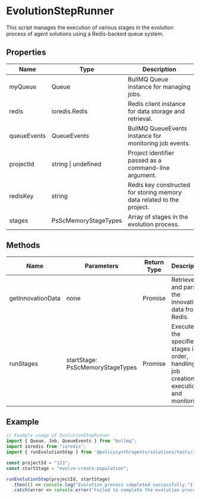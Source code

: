 # EvolutionStepRunner

This script manages the execution of various stages in the evolution process of agent solutions using a Redis-backed queue system.

## Properties

| Name          | Type                         | Description               |
|---------------|------------------------------|---------------------------|
| myQueue       | Queue                        | BullMQ Queue instance for managing jobs. |
| redis         | ioredis.Redis                | Redis client instance for data storage and retrieval. |
| queueEvents   | QueueEvents                  | BullMQ QueueEvents instance for monitoring job events. |
| projectId     | string \| undefined          | Project identifier passed as a command-line argument. |
| redisKey      | string                       | Redis key constructed for storing memory data related to the project. |
| stages        | PsScMemoryStageTypes           | Array of stages in the evolution process. |

## Methods

| Name            | Parameters                  | Return Type       | Description                 |
|-----------------|-----------------------------|-------------------|-----------------------------|
| getInnovationData | none                      | Promise<PsSmarterCrowdsourcingMemoryData> | Retrieves and parses the innovation data from Redis. |
| runStages       | startStage: PsScMemoryStageTypes | Promise<void>   | Executes the specified stages in order, handling job creation, execution, and monitoring. |

## Example

```typescript
// Example usage of EvolutionStepRunner
import { Queue, Job, QueueEvents } from "bullmq";
import ioredis from "ioredis";
import { runEvolutionStep } from '@policysynth/agents/solutions/tools/runEvolutionStep.js';

const projectId = "123";
const startStage = "evolve-create-population";

runEvolutionStep(projectId, startStage)
  .then(() => console.log("Evolution process completed successfully."))
  .catch(error => console.error("Failed to complete the evolution process:", error));
```
